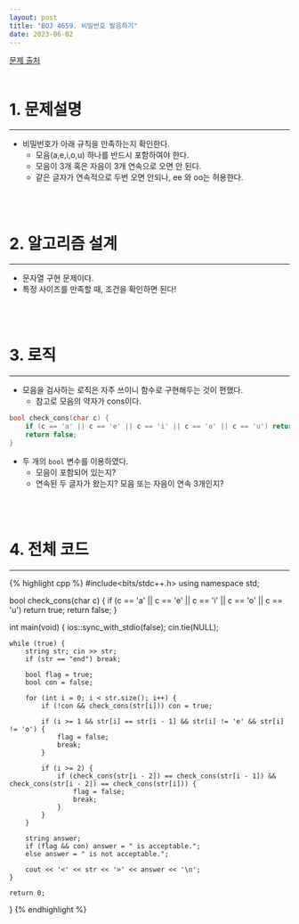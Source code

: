 ```yaml
---
layout: post
title: "BOJ 4659. 비밀번호 발음하기"
date: 2023-06-02
---
```


[문제 출처](https://www.acmicpc.net/problem/4659) <br/><br/>

# 1. 문제설명
<hr>

- 비밀번호가 아래 규칙을 만족하는지 확인한다.
  - 모음(a,e,i,o,u) 하나를 반드시 포함하여야 한다.
  - 모음이 3개 혹은 자음이 3개 연속으로 오면 안 된다.
  - 같은 글자가 연속적으로 두번 오면 안되나, ee 와 oo는 허용한다.


<br/><br/>

# 2. 알고리즘 설계
<hr>

- 문자열 구현 문제이다.
- 특정 사이즈를 만족할 때, 조건을 확인하면 된다!


<br/><br/>

# 3. 로직
<hr>

- 모음을 검사하는 로직은 자주 쓰이니 함수로 구현해두는 것이 편했다.
  - 참고로 모음의 약자가 cons이다.

```cpp
bool check_cons(char c) {
	if (c == 'a' || c == 'e' || c == 'i' || c == 'o' || c == 'u') return true;
	return false;
}
```

- 두 개의 `bool` 변수를 이용하였다.
  - 모음이 포함되어 있는지?
  - 연속된 두 글자가 왔는지? 모음 또는 자음이 연속 3개인지?


<br/><br/>

# 4. 전체 코드
<hr>

{% highlight cpp %}
#include<bits/stdc++.h>
using namespace std;

bool check_cons(char c) {
	if (c == 'a' || c == 'e' || c == 'i' || c == 'o' || c == 'u') return true;
	return false;
}

int main(void)
{
	ios::sync_with_stdio(false);
	cin.tie(NULL);

	while (true) {
		string str; cin >> str;
		if (str == "end") break;

		bool flag = true;
		bool con = false;

		for (int i = 0; i < str.size(); i++) {
			if (!con && check_cons(str[i])) con = true;

			if (i >= 1 && str[i] == str[i - 1] && str[i] != 'e' && str[i] != 'o') {
				flag = false;
				break;
			}

			if (i >= 2) {
				if (check_cons(str[i - 2]) == check_cons(str[i - 1]) && check_cons(str[i - 2]) == check_cons(str[i])) {
					flag = false;
					break;
				}
			}
		}

		string answer;
		if (flag && con) answer = " is acceptable.";
		else answer = " is not acceptable.";

		cout << '<' << str << '>' << answer << '\n';
	}

	return 0;
}
{% endhighlight %}